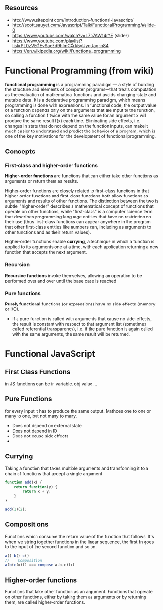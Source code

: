 ## Resources
* http://www.sitepoint.com/introduction-functional-javascript/
* http://scott.sauyet.com/Javascript/Talk/FunctionalProgramming/#slide-0
* https://www.youtube.com/watch?v=L7b7AW14rYE (slides)
* https://www.youtube.com/playlist?list=PL0zVEGEvSaeEd9hlmCXrk5yUyqUag-n84
* https://en.wikipedia.org/wiki/Functional_programming

# Functional Programming (from wiki)
**functional programming** is a programming paradigm — a style of building the structure and elements of computer programs—that treats computation as the evaluation of mathematical functions and avoids changing-state and mutable data. It is a declarative programming paradigm, which means programming is done with expressions. In functional code, the output value of a function depends only on the arguments that are input to the function, so calling a function f twice with the same value for an argument x will produce the same result f(x) each time. Eliminating side effects, i.e. changes in state that do not depend on the function inputs, can make it much easier to understand and predict the behavior of a program, which is one of the key motivations for the development of functional programming.

## Concepts
### First-class and higher-order functions
**Higher-order functions** are functions that can either take other functions as arguments or return them as results.

Higher-order functions are closely related to first-class functions in that higher-order functions and first-class functions both allow functions as arguments and results of other functions. The distinction between the two is subtle: "higher-order" describes a mathematical concept of functions that operate on other functions, while "first-class" is a computer science term that describes programming language entities that have no restriction on their use (thus first-class functions can appear anywhere in the program that other first-class entities like numbers can, including as arguments to other functions and as their return values).

Higher-order functions enable **currying**, a technique in which a function is applied to its arguments one at a time, with each application returning a new function that accepts the next argument.

### Recursion
**Recursive functions** invoke themselves, allowing an operation to be performed over and over until the base case is reached

### Pure functions
**Purely functional** functions (or expressions) have no side effects (memory or I/O).
* If a pure function is called with arguments that cause no side-effects, the result is constant with respect to that argument list (sometimes called referential transparency), i.e. if the pure function is again called with the same arguments, the same result will be returned.

# Functional JavaScript

## First Class Functions
in JS functions can be in variable, obj value ...

## Pure Functions
for every input it has to produce the same output. Mathces one to one or many to one, but not many to many.
* Does not depend on external state
* Does not depend in IO
* Does not cause side effects
* 

## Currying
Taking a function that takes multiple arguments and transforming it to a chain of functions that accept a single argument
```js
function add(x) {
    return function(y) {
        return x + y;
    }
}

add(1)(2);
```



## Compositions
Functions which consume the return value of the function that follows. It's when we string together functions in the linear sequence, the first fn goes to the input of the second function and so on.
```js
a() b() c()
//    Composition
a(b(c(x))) === compose(a,b,c)(x)
```




## Higher-order functions
Functions that take other function as an argument.
Functions that operate on other functions, either by taking them as arguments or by returning them, are called higher-order functions.
